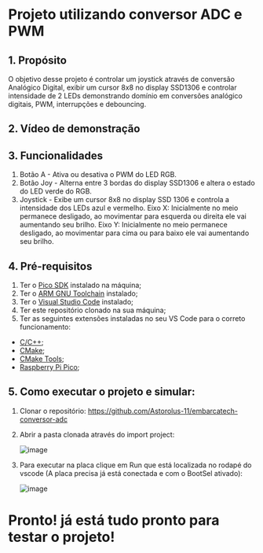 # Projeto utilizando conversor ADC e PWM

## 1. Propósito
O objetivo desse projeto é controlar um joystick através de conversão Analógico Digital, exibir um cursor 8x8 no display SSD1306 e controlar intensidade de 2 LEDs demonstrando domínio em conversões analógico digitais, PWM,
interrupções e debouncing.

## 2. Vídeo de demonstração



## 3. Funcionalidades
1. Botão A - Ativa ou desativa o PWM do LED RGB.
2. Botão Joy - Alterna entre 3 bordas do display SSD1306 e altera o estado do LED verde do RGB.
3. Joystick - Exibe um cursor 8x8 no display SSD 1306 e controla a intensidade dos LEDs azul e vermelho.
  Eixo X: Inicialmente no meio permanece desligado, ao movimentar para esquerda ou direita ele vai aumentando seu
  brilho.
  Eixo Y: Inicialmente no meio permanece desligado, ao movimentar para cima ou para baixo ele vai aumentando seu
  brilho.
   
   
## 4. Pré-requisitos
1. Ter o [Pico SDK](https://github.com/raspberrypi/pico-sdk) instalado na máquina;
2. Ter o [ARM GNU Toolchain](https://developer.arm.com/Tools%20and%20Software/GNU%20Toolchain) instalado;
3. Ter o [Visual Studio Code](https://code.visualstudio.com/download) instalado;
4. Ter este repositório clonado na sua máquina;
5. Ter as seguintes extensões instaladas no seu VS Code para o correto funcionamento:
- [C/C++](https://marketplace.visualstudio.com/items?itemName=ms-vscode.cpptools);
- [CMake](https://marketplace.visualstudio.com/items?itemName=twxs.cmake);
- [CMake Tools](https://marketplace.visualstudio.com/items?itemName=ms-vscode.cmake-tools);
- [Raspberry Pi Pico](https://marketplace.visualstudio.com/items?itemName=raspberry-pi.raspberry-pi-pico);

##  5. Como executar o projeto e simular:
1. Clonar o repositório: https://github.com/Astorolus-11/embarcatech-conversor-adc
2. Abrir a pasta clonada através do import project:

   ![image](https://github.com/user-attachments/assets/9ea528e1-0253-4cf8-b6c6-8532be0fc1b4)
   

3. Para executar na placa clique em Run que está localizada no rodapé do vscode (A placa precisa já está conectada e com o BootSel ativado):

   ![image](https://github.com/user-attachments/assets/36b14dce-1309-4f0c-a7f3-3cd7edb2b336)
   
  
  # Pronto! já está tudo pronto para testar o projeto!

